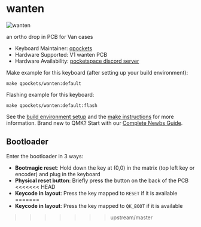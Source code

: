 # wanten

![wanten](https://i.imgur.com/d7o1Edf.png)

an ortho drop in PCB for Van cases

* Keyboard Maintainer: [qpockets](https://github.com/qpockets)
* Hardware Supported: V1 wanten PCB
* Hardware Availability: [pocketspace discord server](https://discord.gg/fKbTxraHc6)

Make example for this keyboard (after setting up your build environment):

    make qpockets/wanten:default

Flashing example for this keyboard:

    make qpockets/wanten:default:flash

See the [build environment setup](https://docs.qmk.fm/#/getting_started_build_tools) and the [make instructions](https://docs.qmk.fm/#/getting_started_make_guide) for more information. Brand new to QMK? Start with our [Complete Newbs Guide](https://docs.qmk.fm/#/newbs).

## Bootloader

Enter the bootloader in 3 ways:

* **Bootmagic reset**: Hold down the key at (0,0) in the matrix (top left key or encoder) and plug in the keyboard
* **Physical reset button**: Briefly press the button on the back of the PCB
<<<<<<< HEAD
* **Keycode in layout**: Press the key mapped to `RESET` if it is available
=======
* **Keycode in layout**: Press the key mapped to `QK_BOOT` if it is available
>>>>>>> upstream/master
